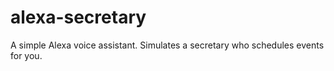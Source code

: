 # alexa-secretary
A simple Alexa voice assistant. Simulates a secretary who schedules events for you.

